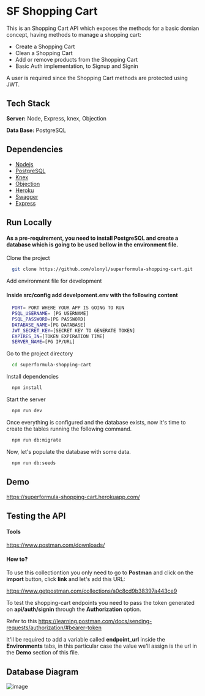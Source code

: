 
# SF Shopping Cart

This is an Shopping Cart API which exposes the methods for a basic domian concept, having methods to manage a shopping cart:

- Create a Shopping Cart
- Clean a Shopping Cart
- Add or remove products from the Shopping Cart
- Basic Auth implementation, to Signup and Signin

A user is required since the Shopping Cart methods are protected using JWT.



## Tech Stack

**Server:** Node, Express, knex, Objection

**Data Base:** PostgreSQL


## Dependencies

 - [Nodejs](https://nodejs.org/)
 - [PostgreSQL](https://www.postgresql.org/download/windows/)
 - [Knex](https://knexjs.org/)
 - [Objection](https://vincit.github.io/objection.js/)
 - [Heroku](https://www.heroku.com/)
 - [Swagger](https://swagger.io/)
 - [Express](https://expressjs.com/)
## Run Locally
#### As a pre-requirement, you need to install PostgreSQL and create a database which is going to be used bellow in the environment file.

Clone the project

```bash
  git clone https://github.com/olonyl/superformula-shopping-cart.git
```
Add environment file for development

#### Inside src/config add develpoment.env with the following content
```bash
  PORT= PORT WHERE YOUR APP IS GOING TO RUN
  PSQL_USERNAME= [PG USERNAME]
  PSQL_PASSWORD=[PG PASSWORD]
  DATABASE_NAME=[PG DATABASE]
  JWT_SECRET_KEY=[SECRET KEY TO GENERATE TOKEN]
  EXPIRES_IN=[TOKEN EXPIRATION TIME]
  SERVER_NAME=[PG IP/URL]
```

Go to the project directory

```bash
  cd superformula-shopping-cart
```

Install dependencies

```bash
  npm install
```

Start the server

```bash
  npm run dev
```
Once everything is configured and the database exists, now it's time to create the tables running the following command.

```bash
  npm run db:migrate
```

Now, let's populate the database with some data.

```bash
  npm run db:seeds
```
## Demo

https://superformula-shopping-cart.herokuapp.com/


## Testing the API

#### Tools
https://www.postman.com/downloads/

#### How to?

To use this collectiontion you only need to go to **Postman** and click on the **import** button, click **link** and let's add this URL:

https://www.getpostman.com/collections/a0c8cd9b38397a443ce9


To test the shopping-cart endpoints you need to pass the token generated on **api/auth/signin** through the **Authorization** option.

Refer to this https://learning.postman.com/docs/sending-requests/authorization/#bearer-token

It'll be required to add a variable called **endpoint_url** inside the **Environments** tabs, in this particular case the value we'll assign is the url in the **Demo** section of this file.

## Database Diagram

![image](https://user-images.githubusercontent.com/7118484/151899933-3938bd47-2011-4491-a9b3-257dc254a457.png)

